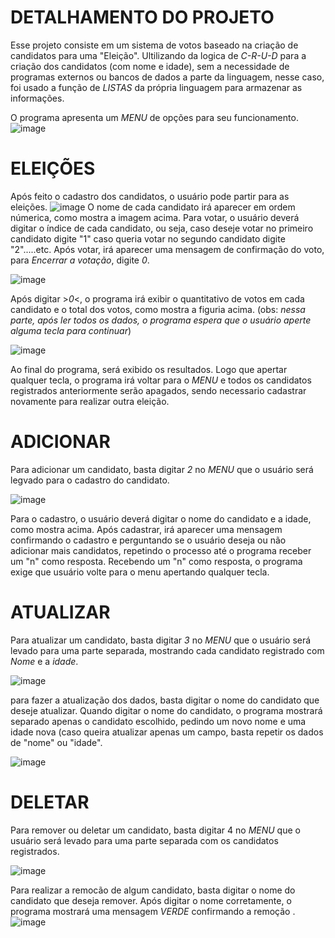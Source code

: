  # DETALHAMENTO DO PROJETO
 Esse projeto consiste em um sistema de votos baseado na criação de candidatos para uma "Eleição". Ultilizando da logica de  *C-R-U-D* para a criação dos candidatos (com nome e idade), sem a necessidade de programas externos
 ou bancos de dados a parte da linguagem, nesse caso, foi usado a função de *LISTAS* da própria linguagem para armazenar as informações.

O programa apresenta um *MENU* de opções para seu funcionamento.
![image](https://github.com/user-attachments/assets/4b720141-27e7-4b92-adbc-6c26775b87ae)
 


# ELEIÇÕES
Após feito o cadastro dos candidatos, o usuário pode partir para as eleições.
![image](https://github.com/user-attachments/assets/a7630657-2684-49b1-b33d-8add44396788)
O nome de cada candidato irá aparecer em ordem númerica, como mostra a imagem acima. Para votar, o usuário deverá digitar o índice de cada candidato, ou seja, caso deseje votar no primeiro candidato digite "1"
caso queria votar no segundo candidato digite "2".....etc. Após votar, irá aparecer uma mensagem de confirmação do voto, para *Encerrar a votação*, digite *0*.


![image](https://github.com/user-attachments/assets/0ee8f3bd-c391-486e-8406-032f3090c60e)

Após digitar >*0*<, o programa irá exibir o quantitativo de votos em cada candidato e o total dos votos, como mostra a figuria acima.
        (obs: *nessa parte, após ler todos os dados, o programa espera que o usuário aperte alguma tecla para continuar*)





![image](https://github.com/user-attachments/assets/293ca028-f606-4f77-ab7a-e7d8b8f8a1b3)



Ao final do programa, será exibido os resultados. Logo que apertar qualquer tecla, o programa irá voltar para o *MENU* e todos os candidatos registrados anteriormente serão apagados, sendo necessario cadastrar novamente para realizar outra eleição.



# ADICIONAR
Para adicionar um candidato, basta digitar *2* no *MENU* que o usuário será legvado para o cadastro do candidato.

![image](https://github.com/user-attachments/assets/7d938500-255a-45a4-a344-64beb570df06)

Para o cadastro, o usuário deverá digitar o nome do candidato e a idade, como mostra acima. Após cadastrar, irá aparecer uma mensagem confirmando o cadastro e perguntando se o usuário deseja ou não adicionar mais candidatos, repetindo o processo até o programa receber um "n" como resposta. Recebendo um "n" como resposta, o programa exige que usuário volte para o menu apertando qualquer tecla.


# ATUALIZAR 

Para atualizar um candidato, basta digitar *3* no *MENU* que o usuário será levado para uma parte separada, mostrando cada candidato registrado com *Nome* e a *idade*.

![image](https://github.com/user-attachments/assets/de147510-7e69-4170-9267-cd896314a87b)



para fazer a atualização dos dados, basta digitar o nome do candidato que deseje atualizar. Quando digitar o nome do candidato, o programa mostrará separado apenas o candidato escolhido, pedindo um novo nome e uma idade nova (caso queira atualizar apenas um campo, basta repetir os dados de "nome" ou "idade".

 ![image](https://github.com/user-attachments/assets/8cc54f5f-20ba-44da-b37f-06caa4b0e371)


# DELETAR

Para remover ou deletar um candidato, basta digitar 4 no *MENU* que o usuário será levado para uma parte separada com os candidatos registrados.

 ![image](https://github.com/user-attachments/assets/0ed2e474-65d2-44f3-b38c-d5a682c20101)


Para realizar a remocão de algum candidato, basta digitar o nome do candidato que deseja remover. Após digitar o nome corretamente, o programa mostrará uma mensagem *VERDE* confirmando a remoção .
![image](https://github.com/user-attachments/assets/e4e3987c-0290-45cc-8cd3-c3588edf116f)
